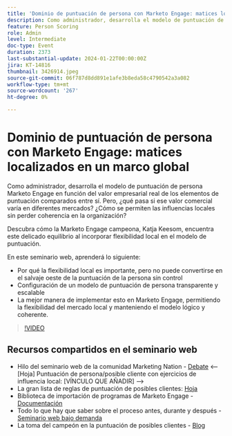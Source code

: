 ```yaml
---
title: 'Dominio de puntuación de persona con Marketo Engage: matices localizados en un marco global'
description: Como administrador, desarrolla el modelo de puntuación de persona Marketo Engage en función del valor empresarial real de los elementos de puntuación comparados entre sí. Pero, ¿qué pasa si ese valor comercial varía en diferentes mercados? ¿Cómo se permiten las influencias locales sin perder coherencia en la organización? Descubra cómo encuentra el equilibrio al crear flexibilidad local en el modelo de puntuación.
feature: Person Scoring
role: Admin
level: Intermediate
doc-type: Event
duration: 2373
last-substantial-update: 2024-01-22T00:00:00Z
jira: KT-14816
thumbnail: 3426914.jpeg
source-git-commit: 06f787d8dd891e1afe3b8eda58c4790542a3a082
workflow-type: tm+mt
source-wordcount: '267'
ht-degree: 0%

---
```



# Dominio de puntuación de persona con Marketo Engage: matices localizados en un marco global

Como administrador, desarrolla el modelo de puntuación de persona Marketo Engage en función del valor empresarial real de los elementos de puntuación comparados entre sí. Pero, ¿qué pasa si ese valor comercial varía en diferentes mercados? ¿Cómo se permiten las influencias locales sin perder coherencia en la organización?

Descubra cómo la Marketo Engage campeona, Katja Keesom, encuentra este delicado equilibrio al incorporar flexibilidad local en el modelo de puntuación.

En este seminario web, aprenderá lo siguiente:

* Por qué la flexibilidad local es importante, pero no puede convertirse en el salvaje oeste de la puntuación de la persona sin control
* Configuración de un modelo de puntuación de persona transparente y escalable
* La mejor manera de implementar esto en Marketo Engage, permitiendo la flexibilidad del mercado local y manteniendo el modelo lógico y coherente.

>[!VIDEO](https://video.tv.adobe.com/v/3426914/?learn=on)

## Recursos compartidos en el seminario web

* Hilo del seminario web de la comunidad Marketing Nation - [Debate](https://nation.marketo.com/t5/product-discussions/learn-from-your-peers-webinar-person-scoring-mastery-with/m-p/343084#M194864)
&lt;— [Hoja] Puntuación de persona/posible cliente con ejercicios de influencia local: [VÍNCULO QUE AÑADIR] —>
* La gran lista de reglas de puntuación de posibles clientes: [Hoja](https://go.marketo.com/rs/561-HYG-937/images/Marketo-Lead-Scoring.pdf)
* Biblioteca de importación de programas de Marketo Engage - [Documentación](https://experienceleague.adobe.com/docs/marketo/using/product-docs/core-marketo-concepts/programs/program-library/program-import-library-overview.html)
* Todo lo que hay que saber sobre el proceso antes, durante y después - [Seminario web bajo demanda](https://business.adobe.com/summit/2020/all-about-the-before-during-and-after-of-lead-scoring.html)
* La toma del campeón en la puntuación de posibles clientes - [Blog](https://nation.marketo.com/t5/product-blogs/marketo-success-series-lead-scoring/ba-p/309849)
